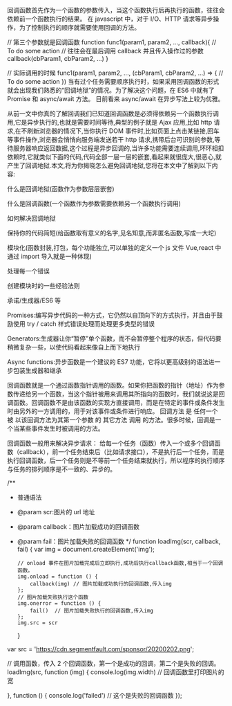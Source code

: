 回调函数首先作为一个函数的参数传入，当这个函数执行后再执行的函数，往往会依赖前一个函数执行的结果。
在 javascript 中，对于 I/O、HTTP 请求等异步操作，为了控制执行的顺序就需要使用回调的方法。

// 第三个参数就是回调函数
function func1(param1, param2, ..., callback){
// To do some action
// 往往会在最后调用 callback 并且传入操作过的参数
callback(cbParam1, cbParam2, ...)
}

// 实际调用的时候
func1(param1, param2, ..., (cbParam1, cbParam2, ...) => {
// To do some action
})
当有过个任务需要顺序执行时，如果采用回调函数的形式就会出现我们熟悉的“回调地狱”的情况。为了解决这个问题，在 ES6 中就有了 Promise 和 async/await 方法。
目前看来 async/await 在异步写法上较为优雅。

从前一文中你真的了解回调我们已知道回调函数是必须得依赖另一个函数执行调用,它是异步执行的,也就是需要时间等待,典型的例子就是 Ajax 应用,比如 http 请求,在不刷新浏览器的情况下,当你执行 DOM 事件时,比如页面上点击某链接,回车等事件操作,浏览器会悄悄向服务端发送若干 http 请求,携带后台可识别的参数,等待服务器响应返回数据,这个过程是异步回调的,当许多功能需要连续调用,环环相扣依赖时,它就类似下面的代码,代码全部一层一层的嵌套,看起来就很庞大,很恶心,就产生了回调地狱.本文,将为你揭晓怎么避免回调地狱,您将在本文中了解到以下内容:

什么是回调地狱(函数作为参数层层嵌套)

什么是回调函数(一个函数作为参数需要依赖另一个函数执行调用)

如何解决回调地狱

保持你的代码简短(给函数取有意义的名字,见名知意,而非匿名函数,写成一大坨)

模块化(函数封装,打包，每个功能独立,可以单独的定义一个 js 文件 Vue,react 中通过 import 导入就是一种体现)

处理每一个错误

创建模块时的一些经验法则

承诺/生成器/ES6 等

Promises:编写异步代码的一种方式，它仍然以自顶向下的方式执行，并且由于鼓励使用 try / catch 样式错误处理而处理更多类型的错误

Generators:生成器让你“暂停”单个函数，而不会暂停整个程序的状态，但代码要稍微复杂一些，以使代码看起来像自上而下地执行

Async functions:异步函数是一个建议的 ES7 功能，它将以更高级别的语法进一步包装生成器和继承

回调函数就是一个通过函数指针调用的函数。如果你把函数的指针（地址）作为参数传递给另一个函数，当这个指针被用来调用其所指向的函数时，我们就说这是回调函数。回调函数不是由该函数的实现方直接调用，而是在特定的事件或条件发生时由另外的一方调用的，用于对该事件或条件进行响应。
回调方法 是 任何一个 被 以该回调方法为其第一个参数 的 其它方法 调用 的方法。很多时候，回调是一个当某些事件发生时被调用的方法。

回调函数一般用来解决异步请求：
给每一个任务（函数）传入一个或多个回调函数（callback），前一个任务结束后（比如请求接口），不是执行后一个任务，而是执行回调函数，后一个任务则是不等前一个任务结束就执行，所以程序的执行顺序与任务的排列顺序是不一致的、异步的。

/\*\*

- 普通语法
- @param scr:图片的 url 地址
- @param callback：图片加载成功的回调函数
- @param fail：图片加载失败的回调函数
  \*/
  function loadImg(scr, callback, fail) {
  var img = document.createElement('img');

      // onload 事件在图片加载完成后立即执行,成功后执行callback函数,相当于一个回调函数。
      img.onload = function () {
          callback(img) // 图片加载成功执行的回调函数,传入img
      };
      // 图片加载失败执行这个函数
      img.onerror = function () {
          fail()  // 图片加载失败执行的回调函数,传入img
      };
      img.src = scr

  }

var src = 'https://cdn.segmentfault.com/sponsor/20200202.png';

// 调用函数，传入 2 个回调函数，第一个是成功的回调，第二个是失败的回调。
loadImg(src, function (img) {
console.log(img.width) // 回调函数里打印图片的宽

}, function () {
console.log('failed') // 这个是失败的回调函数
});

